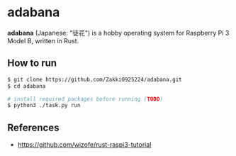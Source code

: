 # adabana

**adabana** (Japanese: "徒花") is a hobby operating system for Raspberry Pi 3 Model B, written in Rust.

## How to run

```sh
$ git clone https://github.com/Zakki0925224/adabana.git
$ cd adabana

# install required packages before running (TODO)
$ python3 ./task.py run
```

## References

-   https://github.com/wizofe/rust-raspi3-tutorial
